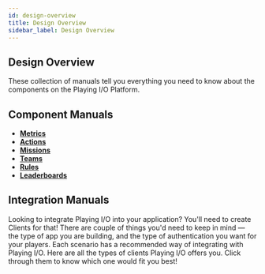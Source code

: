 ```yaml
---
id: design-overview
title: Design Overview
sidebar_label: Design Overview
---
```


## Design Overview

These collection of manuals tell you everything you need to know about the components on the Playing I/O Platform.

## Component Manuals

* [**Metrics**](metric.md)
* [**Actions**](action.md)
* [**Missions**](mission.md)
* [**Teams**](team.md)
* [**Rules**](rule.md)
* [**Leaderboards**](leaderboard.md)

## Integration Manuals

Looking to integrate Playing I/O into your application? You'll need to create Clients for that! There are couple of things you'd need to keep in mind — the type of app you are building, and the type of authentication you want for your players. Each scenario has a recommended way of integrating with Playing I/O. Here are all the types of clients Playing I/O offers you. Click through them to know which one would fit you best!

